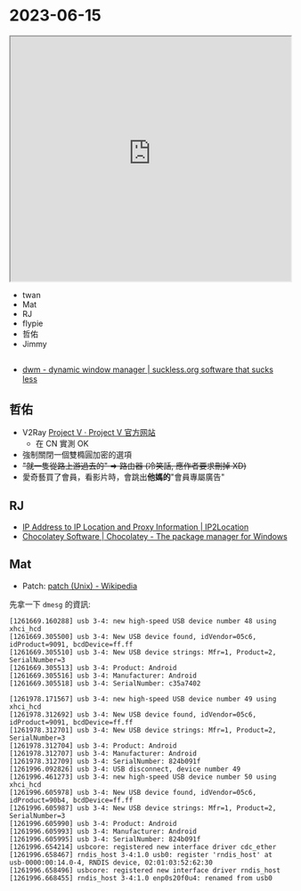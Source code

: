 # 2023-06-15

<iframe src="https://photos.hackingthursday.org/2023-06-15" width="100%" height="440px"></iframe>

- twan
- Mat
- RJ
- flypie
- 哲佑
- Jimmy

## 

- [dwm - dynamic window manager | suckless.org software that sucks less](https://dwm.suckless.org/patches/systray/)


## 哲佑

- V2Ray [Project V · Project V 官方网站](https://www.v2ray.com/)
    - 在 CN 實測 OK
- 強制關閉一個雙橢圓加密的選項
- ~~"就一隻從路上游過去的" => 路由器 (冷笑話, 應作者要求刪掉 XD)~~
- 愛奇藝買了會員，看影片時，會跳出**他媽的**"會員專屬廣告"

## RJ

- [IP Address to IP Location and Proxy Information | IP2Location](https://www.ip2location.com/)
- [Chocolatey Software | Chocolatey - The package manager for Windows](https://chocolatey.org/)

## Mat

- Patch: [patch (Unix) - Wikipedia](https://en.wikipedia.org/wiki/Patch_%28Unix%29)

先拿一下 `dmesg` 的資訊:

```
[1261669.160288] usb 3-4: new high-speed USB device number 48 using xhci_hcd
[1261669.305500] usb 3-4: New USB device found, idVendor=05c6, idProduct=9091, bcdDevice=ff.ff
[1261669.305510] usb 3-4: New USB device strings: Mfr=1, Product=2, SerialNumber=3
[1261669.305513] usb 3-4: Product: Android
[1261669.305516] usb 3-4: Manufacturer: Android
[1261669.305518] usb 3-4: SerialNumber: c35a7402
```

```
[1261978.171567] usb 3-4: new high-speed USB device number 49 using xhci_hcd
[1261978.312692] usb 3-4: New USB device found, idVendor=05c6, idProduct=9091, bcdDevice=ff.ff
[1261978.312701] usb 3-4: New USB device strings: Mfr=1, Product=2, SerialNumber=3
[1261978.312704] usb 3-4: Product: Android
[1261978.312707] usb 3-4: Manufacturer: Android
[1261978.312709] usb 3-4: SerialNumber: 824b091f
[1261996.092826] usb 3-4: USB disconnect, device number 49
[1261996.461273] usb 3-4: new high-speed USB device number 50 using xhci_hcd
[1261996.605978] usb 3-4: New USB device found, idVendor=05c6, idProduct=90b4, bcdDevice=ff.ff
[1261996.605987] usb 3-4: New USB device strings: Mfr=1, Product=2, SerialNumber=3
[1261996.605990] usb 3-4: Product: Android
[1261996.605993] usb 3-4: Manufacturer: Android
[1261996.605995] usb 3-4: SerialNumber: 824b091f
[1261996.654214] usbcore: registered new interface driver cdc_ether
[1261996.658467] rndis_host 3-4:1.0 usb0: register 'rndis_host' at usb-0000:00:14.0-4, RNDIS device, 02:01:03:52:62:30
[1261996.658496] usbcore: registered new interface driver rndis_host
[1261996.668455] rndis_host 3-4:1.0 enp0s20f0u4: renamed from usb0
```


